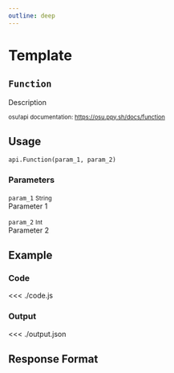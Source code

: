```yaml
---
outline: deep
---
```


# Template <Badge type="info" text="GET"/>

## `Function`

Description

<small>osu!api documentation: https://osu.ppy.sh/docs/function</small>

## Usage

`api.Function(param_1, param_2)`

### Parameters

`param_1` <small>String</small><br>
Parameter 1

`param_2` <small>Int</small><br>
Parameter 2

## Example

### Code
<<< ./code.js

### Output
<<< ./output.json

## Response Format